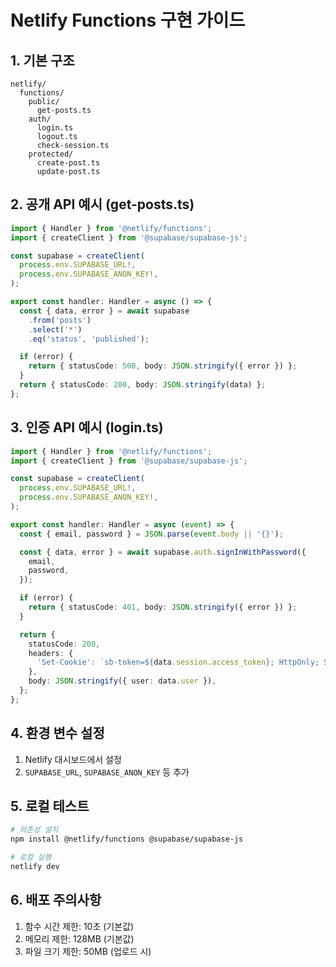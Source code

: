 # Netlify Functions 구현 가이드

## 1. 기본 구조

```
netlify/
  functions/
    public/
      get-posts.ts
    auth/
      login.ts
      logout.ts
      check-session.ts
    protected/
      create-post.ts
      update-post.ts
```

## 2. 공개 API 예시 (get-posts.ts)

```typescript
import { Handler } from '@netlify/functions';
import { createClient } from '@supabase/supabase-js';

const supabase = createClient(
  process.env.SUPABASE_URL!,
  process.env.SUPABASE_ANON_KEY!,
);

export const handler: Handler = async () => {
  const { data, error } = await supabase
    .from('posts')
    .select('*')
    .eq('status', 'published');

  if (error) {
    return { statusCode: 500, body: JSON.stringify({ error }) };
  }
  return { statusCode: 200, body: JSON.stringify(data) };
};
```

## 3. 인증 API 예시 (login.ts)

```typescript
import { Handler } from '@netlify/functions';
import { createClient } from '@supabase/supabase-js';

const supabase = createClient(
  process.env.SUPABASE_URL!,
  process.env.SUPABASE_ANON_KEY!,
);

export const handler: Handler = async (event) => {
  const { email, password } = JSON.parse(event.body || '{}');

  const { data, error } = await supabase.auth.signInWithPassword({
    email,
    password,
  });

  if (error) {
    return { statusCode: 401, body: JSON.stringify({ error }) };
  }

  return {
    statusCode: 200,
    headers: {
      'Set-Cookie': `sb-token=${data.session.access_token}; HttpOnly; Secure; Path=/; SameSite=Strict; Max-Age=${data.session.expires_in}`,
    },
    body: JSON.stringify({ user: data.user }),
  };
};
```

## 4. 환경 변수 설정

1. Netlify 대시보드에서 설정
2. `SUPABASE_URL`, `SUPABASE_ANON_KEY` 등 추가

## 5. 로컬 테스트

```bash
# 의존성 설치
npm install @netlify/functions @supabase/supabase-js

# 로컬 실행
netlify dev
```

## 6. 배포 주의사항

1. 함수 시간 제한: 10초 (기본값)
2. 메모리 제한: 128MB (기본값)
3. 파일 크기 제한: 50MB (업로드 시)

